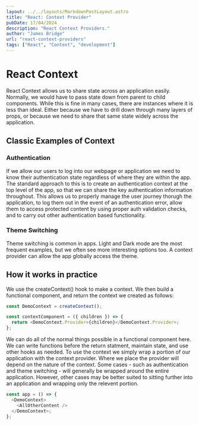 ```yaml
---
layout: ../../layouts/MarkdownPostLayout.astro
title: "React: Context Provider"
pubDate: 17/04/2024
description: "React Context Providers."
author: "James Bridge"
url: "react-context-providers"
tags: ["React", "Context", "development"]
---
```


# React Context

React Context allows us to share state across an application easily. Normally, we would have to pass state down from parent to child components. While this is fine in many cases, there are instances where it is less than ideal. Either because we have to drill down through many layers of props, or because we need to share that same state widely across the application.

## Classic Examples of Context

### Authentication

If we allow our users to log into our webpage or application we need to know their authentication state regardless of where they are within the app. The standard approach to this is to create an authentication context at the top level of the app, so that we can share the key authentication information throughout. This allows us to properly manage the user journey thorugh the application, to log them out in the event of an authentication error, allow them to access protected content by using proper auth validation checks, and to carry out other authentication based functionality.

### Theme Switching

Theme switching is common in apps. Light and Dark mode are the most frequent examples, but we often see more interesting options too. A context provider can allow the app globally access the theme.

## How it works in practice

We use the createContext() hook to make a context. We then build a functional component, and return the context we created as follows:

```js
const DemoContext = createContext();

const contextComponent = ({ children }) => {
  return <DemoContext.Provider>{children}</DemoContext.Provider>;
};
```

We can do all of the normal things possible in a functional component here. We can write functions before the return statment, maintain state, and use other hooks as needed. To use the context we simply wrap a portion of our application with the context provider. Where we place the provider will depend on the nature of the context. Some cases - such as authentication and theme switching - will generally be wrapped around the entire application. However, other cases may be better suited to sitting further into an application and wrapping only the relevent portion.

```js
const app = () => {
  <DemoContext>
    <AllOtherContent />
  </DemoContext>;
};
```
